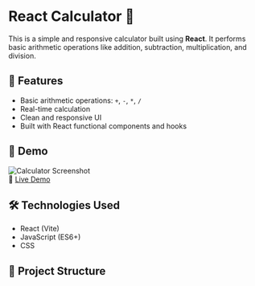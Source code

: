 # React Calculator 🧮

This is a simple and responsive calculator built using **React**. It performs basic arithmetic operations like addition, subtraction, multiplication, and division.

   ## 🚀 Features

- Basic arithmetic operations: `+`, `-`, `*`, `/`
- Real-time calculation
- Clean and responsive UI
- Built with React functional components and hooks

## 📸 Demo

![Calculator Screenshot](./path-to-screenshot.png)  
🔗 [Live Demo](https://your-live-link-if-any.com)

## 🛠️ Technologies Used

- React (Vite)
- JavaScript (ES6+)
- CSS

## 📁 Project Structure

